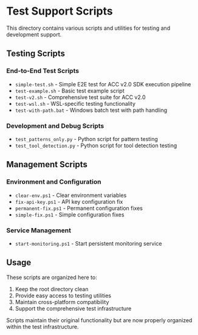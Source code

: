 # Test Support Scripts

This directory contains various scripts and utilities for testing and development support.

## Testing Scripts

### End-to-End Test Scripts
- `simple-test.sh` - Simple E2E test for ACC v2.0 SDK execution pipeline
- `test-example.sh` - Basic test example script  
- `test-v2.sh` - Comprehensive test suite for ACC v2.0
- `test-wsl.sh` - WSL-specific testing functionality
- `test-with-path.bat` - Windows batch test with path handling

### Development and Debug Scripts
- `test_patterns_only.py` - Python script for pattern testing
- `test_tool_detection.py` - Python script for tool detection testing

## Management Scripts

### Environment and Configuration
- `clear-env.ps1` - Clear environment variables
- `fix-api-key.ps1` - API key configuration fix
- `permanent-fix.ps1` - Permanent configuration fixes
- `simple-fix.ps1` - Simple configuration fixes

### Service Management
- `start-monitoring.ps1` - Start persistent monitoring service

## Usage

These scripts are organized here to:
1. Keep the root directory clean
2. Provide easy access to testing utilities
3. Maintain cross-platform compatibility
4. Support the comprehensive test infrastructure

Scripts maintain their original functionality but are now properly organized within the test infrastructure.